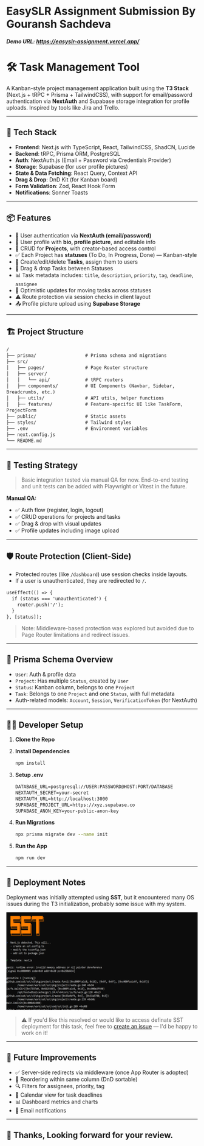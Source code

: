 # EasySLR Assignment Submission By Gouransh Sachdeva

##### Demo URL: https://easyslr-assignment.vercel.app/

# 🛠️ Task Management Tool

A Kanban-style project management application built using the **T3 Stack** (Next.js + tRPC + Prisma + TailwindCSS), with support for email/password authentication via **NextAuth** and Supabase storage integration for profile uploads. Inspired by tools like Jira and Trello.

---

## 🚀 Tech Stack

- **Frontend**: Next.js with TypeScript, React, TailwindCSS, ShadCN, Lucide
- **Backend**: tRPC, Prisma ORM, PostgreSQL
- **Auth**: NextAuth.js (Email + Password via Credentials Provider)
- **Storage**: Supabase (for user profile pictures)
- **State & Data Fetching**: React Query, Context API
- **Drag & Drop**: DnD Kit (for Kanban board)
- **Form Validation**: Zod, React Hook Form
- **Notifications**: Sonner Toasts

---

## 📦 Features

- 🔐 User authentication via **NextAuth (email/password)**
- 🧑 User profile with **bio, profile picture**, and editable info
- 📁 CRUD for **Projects**, with creator-based access control
- ✅ Each Project has **statuses** (To Do, In Progress, Done) — Kanban-style
- 📝 Create/edit/delete **Tasks**, assign them to users
- 🧩 Drag & drop Tasks between Statuses
- 📊 Task metadata includes: `title`, `description`, `priority`, `tag`, `deadline`, `assignee`
- 🔄 Optimistic updates for moving tasks across statuses
- ⚠️ Route protection via session checks in client layout
- 📤 Profile picture upload using **Supabase Storage**

---

## 🏗️ Project Structure

```
/
├── prisma/                  # Prisma schema and migrations
├── src/
│   ├── pages/               # Page Router structure
│   ├── server/
│   │   └── api/             # tRPC routers
│   ├── components/          # UI Components (Navbar, Sidebar, Breadcrumbs, etc.)
│   ├── utils/               # API utils, helper functions
│   ├── features/            # Feature-specific UI like TaskForm, ProjectForm
├── public/                  # Static assets
├── styles/                  # Tailwind styles
├── .env                     # Environment variables
├── next.config.js
└── README.md
```

---

## 🧪 Testing Strategy

> Basic integration tested via manual QA for now. End-to-end testing and unit tests can be added with Playwright or Vitest in the future.

**Manual QA:**

- ✅ Auth flow (register, login, logout)
- ✅ CRUD operations for projects and tasks
- ✅ Drag & drop with visual updates
- ✅ Profile updates including image upload

---

## 🛡️ Route Protection (Client-Side)

- Protected routes (like `/dashboard`) use session checks inside layouts.
- If a user is unauthenticated, they are redirected to `/`.

```tsx
useEffect(() => {
  if (status === 'unauthenticated') {
    router.push('/');
  }
}, [status]);
```

> Note: Middleware-based protection was explored but avoided due to Page Router limitations and redirect issues.

---

## 🧪 Prisma Schema Overview

- `User`: Auth & profile data
- `Project`: Has multiple `Status`, created by `User`
- `Status`: Kanban column, belongs to one `Project`
- `Task`: Belongs to one `Project` and one `Status`, with full metadata
- Auth-related models: `Account`, `Session`, `VerificationToken` (for NextAuth)

---

## 🧑‍💻 Developer Setup

1. **Clone the Repo**


2. **Install Dependencies**
   ```bash
   npm install
   ```

3. **Setup .env**
   ```env
   DATABASE_URL=postgresql://USER:PASSWORD@HOST:PORT/DATABASE
   NEXTAUTH_SECRET=your-secret
   NEXTAUTH_URL=http://localhost:3000
   SUPABASE_PROJECT_URL=https://xyz.supabase.co
   SUPABASE_ANON_KEY=your-public-anon-key
   ```

4. **Run Migrations**
   ```bash
   npx prisma migrate dev --name init
   ```

5. **Run the App**
   ```bash
   npm run dev
   ```

---

## 🚀 Deployment Notes

Deployment was initially attempted using **SST**, but it encountered many OS issues during the T3 initialization, probably some issue with my system.

![T3 Initialization Error](./public/ss/SST%20Issue.png)

> ⚠️ If you'd like this resolved or would like to access definate SST deployment for this task, feel free to [create an issue](https://github.com/gouransh1508/easyslr-assignment/issues) — I'd be happy to work on it!

---



## 🧠 Future Improvements

- ✅ Server-side redirects via middleware (once App Router is adopted)
- 🔄 Reordering within same column (DnD sortable)
- 🔍 Filters for assignees, priority, tag
- 📆 Calendar view for task deadlines
- 📊 Dashboard metrics and charts
- 🔔 Email notifications

---

## 🤝 Thanks, Looking forward for your review.


